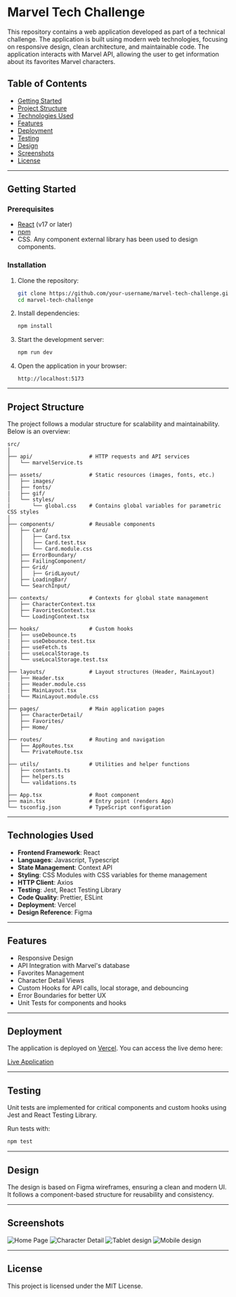 
# Marvel Tech Challenge

This repository contains a web application developed as part of a technical challenge. The application is built using modern web technologies, focusing on responsive design, clean architecture, and maintainable code. The application interacts with Marvel API, allowing the user to get information about its favorites Marvel characters.

## Table of Contents

- [Getting Started](#getting-started)
- [Project Structure](#project-structure)
- [Technologies Used](#technologies-used)
- [Features](#features)
- [Deployment](#deployment)
- [Testing](#testing)
- [Design](#design)
- [Screenshots](#screenshots)
- [License](#license)

---

## Getting Started

### Prerequisites

- [React](https://react.dev/) (v17 or later)
- [npm](https://www.npmjs.com/)
- CSS. Any component external library has been used to design components.

### Installation

1. Clone the repository:

   ```bash
   git clone https://github.com/your-username/marvel-tech-challenge.git
   cd marvel-tech-challenge
   ```

2. Install dependencies:

   ```bash
   npm install
   ```

3. Start the development server:

   ```bash
   npm run dev
   ```

4. Open the application in your browser:

   ```
   http://localhost:5173
   ```

---

## Project Structure

The project follows a modular structure for scalability and maintainability. Below is an overview:

```plaintext
src/
│
├── api/                  # HTTP requests and API services
│   └── marvelService.ts
│
├── assets/               # Static resources (images, fonts, etc.)
│   ├── images/
│   ├── fonts/
|   ├── gif/
│   └── styles/
|       └── global.css    # Contains global variables for parametric CSS styles 
│
├── components/           # Reusable components
│   ├── Card/
│   │   ├── Card.tsx
│   │   ├── Card.test.tsx
│   │   └── Card.module.css
│   ├── ErrorBoundary/
│   ├── FailingComponent/
│   ├── Grid/
│   │   ├── GridLayout/
│   ├── LoadingBar/
│   └── SearchInput/
│
├── contexts/             # Contexts for global state management
│   ├── CharacterContext.tsx
│   ├── FavoritesContext.tsx
│   └── LoadingContext.tsx
│
├── hooks/                # Custom hooks
│   ├── useDebounce.ts
|   ├── useDebounce.test.tsx
│   ├── useFetch.ts
|   ├── useLocalStorage.ts 
│   └── useLocalStorage.test.tsx
│
├── layouts/              # Layout structures (Header, MainLayout)
│   ├── Header.tsx
|   ├── Header.module.css
│   ├── MainLayout.tsx
|   └── MainLayout.module.css
│
├── pages/                # Main application pages
│   ├── CharacterDetail/
│   ├── Favorites/
│   ├── Home/
│
├── routes/               # Routing and navigation
│   ├── AppRoutes.tsx
│   └── PrivateRoute.tsx
│
├── utils/                # Utilities and helper functions
│   ├── constants.ts
│   ├── helpers.ts
│   └── validations.ts
│
├── App.tsx               # Root component
├── main.tsx              # Entry point (renders App)
└── tsconfig.json         # TypeScript configuration
```

---

## Technologies Used

- **Frontend Framework**: React
- **Languages**: Javascript, Typescript
- **State Management**: Context API
- **Styling**: CSS Modules with CSS variables for theme management
- **HTTP Client**: Axios
- **Testing**: Jest, React Testing Library
- **Code Quality**: Prettier, ESLint
- **Deployment**: Vercel
- **Design Reference**: Figma

---

## Features

- Responsive Design
- API Integration with Marvel's database
- Favorites Management
- Character Detail Views
- Custom Hooks for API calls, local storage, and debouncing
- Error Boundaries for better UX
- Unit Tests for components and hooks

---

## Deployment

The application is deployed on [Vercel](https://vercel.com). You can access the live demo here:

[Live Application](https://bemobile-marvel-tech-challenge.vercel.app/)

---

## Testing

Unit tests are implemented for critical components and custom hooks using Jest and React Testing Library.

Run tests with:

```bash
npm test
```

---

## Design

The design is based on Figma wireframes, ensuring a clean and modern UI. It follows a component-based structure for reusability and consistency.

---

## Screenshots

![Home Page](https://github.com/user-attachments/assets/cc76532a-7803-4d83-bc88-0f855d1f913d)
![Character Detail](https://github.com/user-attachments/assets/8598d767-2d9d-46ac-9a66-12d1682aaccc)
![Tablet design](https://github.com/user-attachments/assets/82b3aa48-bbe4-41f5-8f23-93047eb856c8)
![Mobile design](https://github.com/user-attachments/assets/616cbbbe-fea0-4e4f-96a6-1f57c6bd4b6f)

---

## License

This project is licensed under the MIT License.
